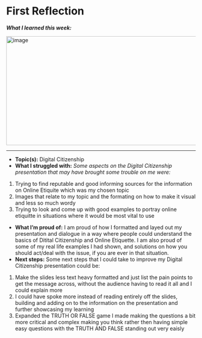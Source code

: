 # First Reflection

***What I learned this week:***

<img width="521" height="290" alt="image" src="https://github.com/user-attachments/assets/29366b43-4147-4263-a638-5ca34d588ae2" />

---
- **Topic(s):** Digital Citizenship
- **What I struggled with:** *Some aspects on the Digital Citizenship presentation that may have brought some trouble on me were:*
1. Trying to find reputable and good informing sources for the information on Online Etiquite which was my chosen topic
2. Images that relate to my topic and the formating on how to make it visual and less so much wordy
3. Trying to look and come up with good examples to portray online etiquitte in situations where it would be most vital to use
- **What I’m proud of:** I am proud of how I formatted and layed out my presentation and dialogue in a way where  people could understand the basics of Ditital Citizenship and Online Etiquette. I am also proud of some of my real life examples I had shown, and solutions on how you should act/deal with the issue, if you are ever in that situation.
- **Next steps:** Some next steps that I could take to improve my Digital Citizenship presentation could be:
1. Make the slides less text heavy formatted and just list the pain points to get the message across, without the audience having to read it all and I could explain more
2. I could have spoke more instead of reading entirely off the slides, building and adding on to the information on the presentation and further showcasing my learning
3. Expanded the TRUTH OR FALSE game I made making the questions a bit more critical and complex making you think rather then having simple easy questions with the TRUTH AND FALSE standing out very eaisly
